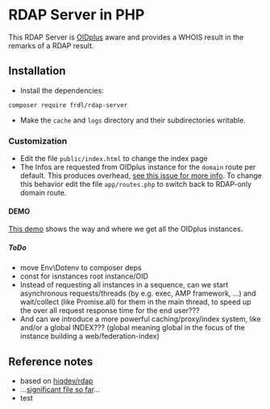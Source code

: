 # RDAP Server in PHP
This RDAP Server is [OIDplus](https://oidplus.com/) aware and provides a WHOIS result in the remarks of a RDAP result.

## Installation
- Install the dependencies:
````
composer require frdl/rdap-server
````
- Make the `cache` and `logs` directory and their subdirectories writable.

### Customization
- Edit the file `public/index.html` to change the index page
- The Infos are requested from OIDplus instance for the `domain` route per default. This produces overhead, [see this issue for more info](https://startforum.de/comment/perma?id=555). To change this behavior edit the file `app/routes.php` to switch back to RDAP-only domain route.

#### DEMO
[This demo](https://rdap.frdl.de/oid/1.3.6.1.4.1.37476.30.9) shows the way and where we get all the OIDplus instances.


##### ToDo
- move Env\Dotenv to composer deps
- const for isnstances root instance/OID
- Instead of requesting all instances in a sequence, can we start asynchronous requests/threads (by e.g. exec, AMP framework, ...) and wait/collect (like Promise.all) for them in the main thread, to speed up the over all request response time for the end user???
- And can we introduce a more powerful caching/proxy/index system, like and/or a global INDEX??? (global meaning global in the focus of the instance building a web/federation-index)

## Reference notes
- based on [hiqdev/rdap](https://github.com/hiqdev/rdap/)
- ...[significant file so far](https://github.com/frdl/rdap-server/blob/main/src/Application/Actions/OID/GetOIDInfoAction.php)...
- test
